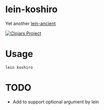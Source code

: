 # lein-koshiro

Yet another [lein-ancient](https://github.com/xsc/lein-ancient)

[![Clojars Project](https://img.shields.io/clojars/v/jp.ne.tir/lein-koshiro.svg)](https://clojars.org/jp.ne.tir/lein-koshiro)


# Usage

`lein koshiro`


# TODO

- Add to support optional argument by lein



